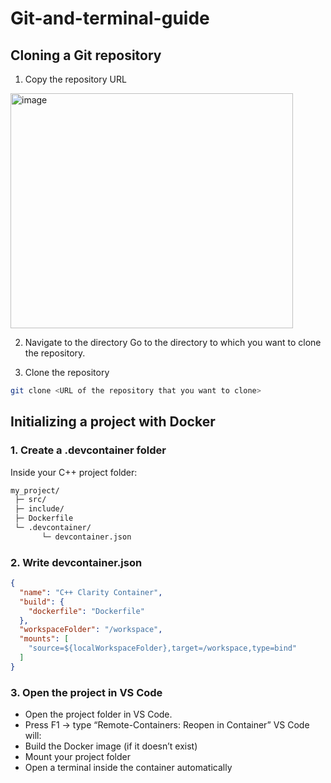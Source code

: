 # Git-and-terminal-guide

## Cloning a Git repository

1. Copy the repository URL
<img width="452" height="376" alt="image" src="https://github.com/user-attachments/assets/ea31c29b-53c9-47d7-b962-f778a8d17a3e" />

2. Navigate to the directory
Go to the directory to which you want to clone the repository.

4. Clone the repository
```bash
git clone <URL of the repository that you want to clone>
```

## Initializing a project with Docker
### 1. Create a .devcontainer folder
Inside your C++ project folder:
```bash
my_project/
 ├─ src/
 ├─ include/
 ├─ Dockerfile
 └─ .devcontainer/
       └─ devcontainer.json
```
### 2. Write devcontainer.json
```json
{
  "name": "C++ Clarity Container",
  "build": {
    "dockerfile": "Dockerfile"
  },
  "workspaceFolder": "/workspace",
  "mounts": [
    "source=${localWorkspaceFolder},target=/workspace,type=bind"
  ]
}
```
### 3. Open the project in VS Code
- Open the project folder in VS Code.
- Press F1 → type “Remote-Containers: Reopen in Container”
VS Code will:
- Build the Docker image (if it doesn’t exist)
- Mount your project folder
- Open a terminal inside the container automatically
